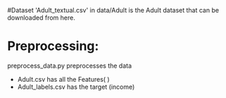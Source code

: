 

#Dataset 
'Adult_textual.csv' in data/Adult is the Adult dataset that can be downloaded from here.


# Preprocessing:
preprocess_data.py preprocesses the data 
- Adult.csv has all the Features( )
- Adult_labels.csv has the target (income)



